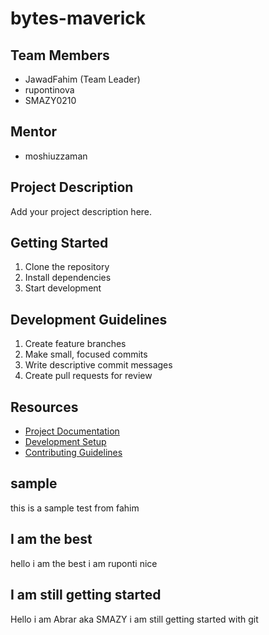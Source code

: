 # bytes-maverick

## Team Members

- JawadFahim (Team Leader)
- rupontinova
- SMAZY0210

## Mentor

- moshiuzzaman

## Project Description

Add your project description here.

## Getting Started

1. Clone the repository
2. Install dependencies
3. Start development

## Development Guidelines

1. Create feature branches
2. Make small, focused commits
3. Write descriptive commit messages
4. Create pull requests for review

## Resources

- [Project Documentation](docs/)
- [Development Setup](docs/setup.md)
- [Contributing Guidelines](CONTRIBUTING.md)

## sample

this is a sample test from fahim

## I am the best

hello i am the best i am ruponti nice

## I am still getting started

Hello i am Abrar aka SMAZY i am still getting started with git